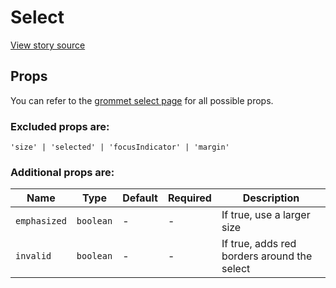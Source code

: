 # Select

[View story source](https://github.com/balena-io-modules/rendition/blob/master/src/components/Select/story.js)

## Props

You can refer to the [grommet select page](https://v2.grommet.io/select) for all possible props. 

### Excluded props are:

`'size' | 'selected' | 'focusIndicator' | 'margin'`


### Additional props are:

| Name          | Type      | Default   | Required   | Description                                          |
| ------ | ------ | --------- | ---------- | ------------- |
| `emphasized`  | `boolean` | -         | -          | If true, use a larger size                           |
| `invalid`     | `boolean` | -         | -          | If true, adds red borders around the select          |


